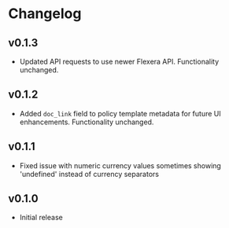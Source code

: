 # Changelog

## v0.1.3

- Updated API requests to use newer Flexera API. Functionality unchanged.

## v0.1.2

- Added `doc_link` field to policy template metadata for future UI enhancements. Functionality unchanged.

## v0.1.1

- Fixed issue with numeric currency values sometimes showing 'undefined' instead of currency separators

## v0.1.0

- Initial release
